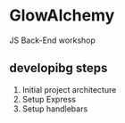 # GlowAlchemy
JS Back-End workshop

## developibg steps
 1. Initial project architecture
 2. Setup Express
 3. Setup handlebars